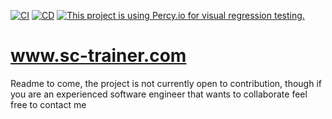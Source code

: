 [![CI](https://github.com/emilgoldsmith/sc-trainer.com/actions/workflows/ci.yml/badge.svg)](https://github.com/emilgoldsmith/sc-trainer.com/actions/workflows/ci.yml)
[![CD](https://github.com/emilgoldsmith/sc-trainer.com/actions/workflows/deploy.yml/badge.svg)](https://github.com/emilgoldsmith/sc-trainer.com/actions/workflows/deploy.yml)
[![This project is using Percy.io for visual regression testing.](https://percy.io/static/images/percy-badge.svg)](https://percy.io/efdf5e9e/sc-trainer.com)

# www.sc-trainer.com

Readme to come, the project is not currently open to contribution, though if you are an experienced software engineer that wants to collaborate feel free to contact me
